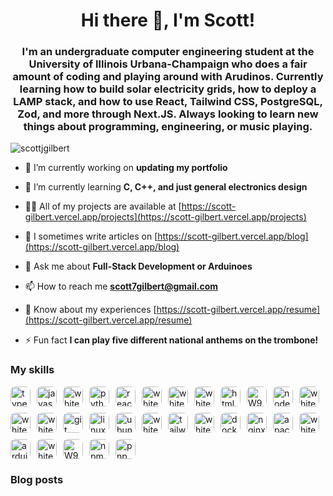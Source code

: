 <h1 align="center">Hi there 👋, I'm Scott!</h1>
<h3 align="center">I'm an undergraduate computer engineering student at the University of Illinois Urbana-Champaign who does a fair amount of coding and playing around with Arudinos. Currently learning how to build solar electricity grids, how to deploy a LAMP stack, and how to use React, Tailwind CSS, PostgreSQL, Zod, and more through Next.JS. Always looking to learn new things about programming, engineering, or music playing.</h3>

<p align="left"> <img src="https://komarev.com/ghpvc/?username=scottjgilbert&label=Profile%20views&color=0e75b6&style=flat" alt="scottjgilbert" /> </p>


- 🔭 I’m currently working on **updating my portfolio**

- 🌱 I’m currently learning **C, C++, and just general electronics design**

- 👨‍💻 All of my projects are available at [https://scott-gilbert.vercel.app/projects](https://scott-gilbert.vercel.app/projects)

- 📝 I sometimes write articles on [https://scott-gilbert.vercel.app/blog](https://scott-gilbert.vercel.app/blog)

- 💬 Ask me about **Full-Stack Development or Arduinoes**

- 📫 How to reach me **scott7gilbert@gmail.com**

- 📄 Know about my experiences [https://scott-gilbert.vercel.app/resume](https://scott-gilbert.vercel.app/resume)

- ⚡ Fun fact **I can play five different national anthems on the trombone!**

### My skills<!-- IMAGES-START -->
<div style="display:flex; flex-wrap:wrap; gap:10px;">
<img src="https://cdn.simpleicons.org/typescript" alt="typescript" width="32" style="border-radius:8px;" />
<img src="https://cdn.simpleicons.org/javascript" alt="javascript" width="32" style="border-radius:8px;" />
<img src="https://cdn.simpleicons.org/django/white" alt="white" width="32" style="border-radius:8px;" />
<img src="https://cdn.simpleicons.org/python" alt="python" width="32" style="border-radius:8px;" />
<img src="https://cdn.simpleicons.org/react" alt="react" width="32" style="border-radius:8px;" />
<img src="https://cdn.simpleicons.org/postgresql/white" alt="white" width="32" style="border-radius:8px;" />
<img src="https://cdn.simpleicons.org/mysql/white" alt="white" width="32" style="border-radius:8px;" />
<img src="https://cdn.simpleicons.org/sqlite/white" alt="white" width="32" style="border-radius:8px;" />
<img src="https://cdn.simpleicons.org/html5" alt="html5" width="32" style="border-radius:8px;" />
<img src="https://m9mv2a6pya.ufs.sh/f/W9HqZMlcXCSfvH4gw9jDfraKjJQgNYemFl0uOyXqS6BnhwCP" alt="W9HqZMlcXCSfvH4gw9jDfraKjJQgNYemFl0uOyXqS6BnhwCP" width="32" style="border-radius:8px;" />
<img src="https://cdn.simpleicons.org/nodedotjs" alt="nodedotjs" width="32" style="border-radius:8px;" />
<img src="https://cdn.simpleicons.org/php/white" alt="white" width="32" style="border-radius:8px;" />
<img src="https://cdn.simpleicons.org/vercel/white" alt="white" width="32" style="border-radius:8px;" />
<img src="https://cdn.simpleicons.org/nextdotjs/white" alt="white" width="32" style="border-radius:8px;" />
<img src="https://cdn.simpleicons.org/git" alt="git" width="32" style="border-radius:8px;" />
<img src="https://cdn.simpleicons.org/linux" alt="linux" width="32" style="border-radius:8px;" />
<img src="https://cdn.simpleicons.org/ubuntu" alt="ubuntu" width="32" style="border-radius:8px;" />
<img src="https://cdn.simpleicons.org/openai/white" alt="white" width="32" style="border-radius:8px;" />
<img src="https://cdn.simpleicons.org/tailwindcss" alt="tailwindcss" width="32" style="border-radius:8px;" />
<img src="https://cdn.simpleicons.org/markdown/white" alt="white" width="32" style="border-radius:8px;" />
<img src="https://cdn.simpleicons.org/docker" alt="docker" width="32" style="border-radius:8px;" />
<img src="https://cdn.simpleicons.org/nginx" alt="nginx" width="32" style="border-radius:8px;" />
<img src="https://cdn.simpleicons.org/apache" alt="apache" width="32" style="border-radius:8px;" />
<img src="https://cdn.simpleicons.org/zod/white" alt="white" width="32" style="border-radius:8px;" />
<img src="https://cdn.simpleicons.org/arduino" alt="arduino" width="32" style="border-radius:8px;" />
<img src="https://cdn.simpleicons.org/github/white" alt="white" width="32" style="border-radius:8px;" />
<img src="https://m9mv2a6pya.ufs.sh/f/W9HqZMlcXCSfCqMH29gncWmaPg8GTnO3xKjof5edwN0XEYVh" alt="W9HqZMlcXCSfCqMH29gncWmaPg8GTnO3xKjof5edwN0XEYVh" width="32" style="border-radius:8px;" />
<img src="https://cdn.simpleicons.org/npm" alt="npm" width="32" style="border-radius:8px;" />
<img src="https://cdn.simpleicons.org/pnpm" alt="pnpm" width="32" style="border-radius:8px;" />
</div>
<!-- IMAGES-END -->

### Blog posts

<!-- BLOG-POST-LIST:START -->
<!-- BLOG-POST-LIST:END -->

<!-- <h3 align="left">Connect with me:</h3>
<p align="left">
<a href="https://linkedin.com/in/https://www.linkedin.com/in/scott-j-gilbert/" target="blank"><img align="center" src="https://raw.githubusercontent.com/rahuldkjain/github-profile-readme-generator/master/src/images/icons/Social/linked-in-alt.svg" alt="https://www.linkedin.com/in/scott-j-gilbert/" height="30" width="40" /></a>
<a href="/https://scott-gilbert.vercel.app/rss.xml" target="blank"><img align="center" src="https://raw.githubusercontent.com/rahuldkjain/github-profile-readme-generator/master/src/images/icons/Social/rss.svg" alt="https://scott-gilbert.vercel.app/rss.xml" height="30" width="40" /></a>
</p>

<p><img align="left" src="https://github-readme-stats-scott-gilbert.vercel.app/api/top-langs?username=scottjgilbert&show_icons=true&locale=en&layout=compact" alt="scottjgilbert" /></p>

<p>&nbsp;<img align="center" src="https://github-readme-stats-scott-gilbert.vercel.app/api?username=scottjgilbert&show_icons=true&locale=en" alt="scottjgilbert" /></p>

<p><img align="center" src="https://github-readme-streak-stats.herokuapp.com/?user=scottjgilbert&" alt="scottjgilbert" /></p> -->
